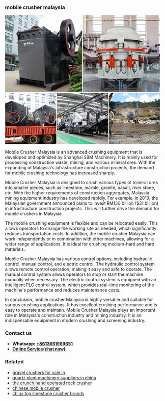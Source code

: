 <h3>mobile crusher malaysia</h3><img src='1706766962.jpg' alt=''><p>Mobile Crusher Malaysia is an advanced crushing equipment that is developed and optimized by Shanghai SBM Machinery. It is mainly used for processing construction waste, mining, and various mineral ores. With the expanding of Malaysia's infrastructure construction projects, the demand for mobile crushing technology has increased sharply.</p><p>Mobile Crusher Malaysia is designed to crush various types of mineral ores into smaller pieces, such as limestone, marble, granite, basalt, river stone, etc. With the higher requirements of construction aggregates, Malaysia mining equipment industry has developed rapidly. For example, in 2019, the Malaysian government announced plans to invest RM130 billion ($31 billion) in infrastructure construction projects. This will further drive the demand for mobile crushers in Malaysia.</p><p>The mobile crushing equipment is flexible and can be relocated easily. This allows operators to change the working site as needed, which significantly reduces transportation costs. In addition, the mobile crusher Malaysia can work independently or in combination with other machines, allowing for a wider range of applications. It is ideal for crushing medium-hard and hard materials.</p><p>Mobile Crusher Malaysia has various control options, including hydraulic control, manual control, and electric control. The hydraulic control system allows remote control operation, making it easy and safe to operate. The manual control system allows operators to stop or start the machine manually when necessary. The electric control system is equipped with an intelligent PLC control system, which provides real-time monitoring of the machine's performance and reduces maintenance costs.</p><p>In conclusion, mobile crusher Malaysia is highly versatile and suitable for various crushing applications. It has excellent crushing performance and is easy to operate and maintain. Mobile Crusher Malaysia plays an important role in Malaysia's construction industry and mining industry. It is an indispensable equipment in modern crushing and screening industry.</p><h3>Contact us</h3><ul><li><strong>Whatsapp:&nbsp;<a href="https://wa.me/8613661969651">+8613661969651</a></strong></li><li><a href="https://swt.shibang-china.com/?git&amp;zhl&amp;mobile crusher malaysia"><strong>Online Service(chat now)</strong></a></li></ul><h3>Related</h3><ul><li><a href='gravel crushers for sale in.md'>gravel crushers for sale in</a></li><li><a href='quartz plant machinery suppliers in china.md'>quartz plant machinery suppliers in china</a></li><li><a href='the crunch hand operated rock crusher.md'>the crunch hand operated rock crusher</a></li><li><a href='chinese mobile crusher.md'>chinese mobile crusher</a></li><li><a href='china top limestone crusher brands.md'>china top limestone crusher brands</a></li></ul>